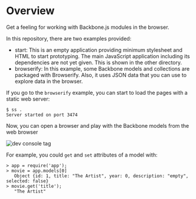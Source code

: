 # Overview

Get a feeling for working with Backbone.js modules in the browser.

In this repository, there are two examples provided:
* start: This is an empty application providing minimum stylesheet and HTML to start prototyping. The main JavaScript application including its dependencies are not yet given. This is shown in the other directory.
* browserify: In this example, some Backbone models and collections are packaged with Browserify. Also, it uses JSON data that you can use to explore data in the browser.

If you go to the `browserify` example, you can start to load the pages with a static web server:

    $ ss .
    Server started on port 3474

Now, you can open a browser and play with the Backbone models from the web browser

![dev console tag](https://github.com/pipefishbook/ch_2/blob/master/dev_console.png)

For example, you could `get` and `set` attributes of a model with:

    > app = require('app');
    > movie = app.models[0]
       Object {id: 1, title: "The Artist", year: 0, description: "empty", selected: false}
    > movie.get('title'); 
       "The Artist"

